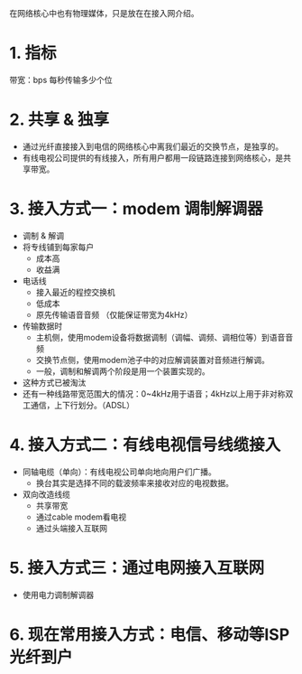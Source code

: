 在网络核心中也有物理媒体，只是放在在接入网介绍。
# 1. 指标
带宽：bps 每秒传输多少个位
# 2. 共享 & 独享
- 通过光纤直接接入到电信的网络核心中离我们最近的交换节点，是独享的。
- 有线电视公司提供的有线接入，所有用户都用一段链路连接到网络核心，是共享带宽。
# 3. 接入方式一：modem 调制解调器
- 调制 & 解调
- 将专线铺到每家每户
	- 成本高
	- 收益满
- 电话线
	- 接入最近的程控交换机
	- 低成本
	- 原先传输语音音频 （仅能保证带宽为4kHz）
- 传输数据时
	- 主机侧，使用modem设备将数据调制（调幅、调频、调相位等）到语音音频
	- 交换节点侧，使用modem池子中的对应解调装置对音频进行解调。
	- 一般，调制和解调两个阶段是用一个装置实现的。
- 这种方式已被淘汰
- 还有一种线路带宽范围大的情况：0~4kHz用于语音；4kHz以上用于非对称双工通信，上下行划分。（ADSL）
# 4. 接入方式二：有线电视信号线缆接入
- 同轴电缆（单向）：有线电视公司单向地向用户们广播。
	- 换台其实是选择不同的载波频率来接收对应的电视数据。
- 双向改造线缆
	- 共享带宽
	- 通过cable modem看电视
	- 通过头端接入互联网
# 5. 接入方式三：通过电网接入互联网
- 使用电力调制解调器
# 6. 现在常用接入方式：电信、移动等ISP光纤到户

